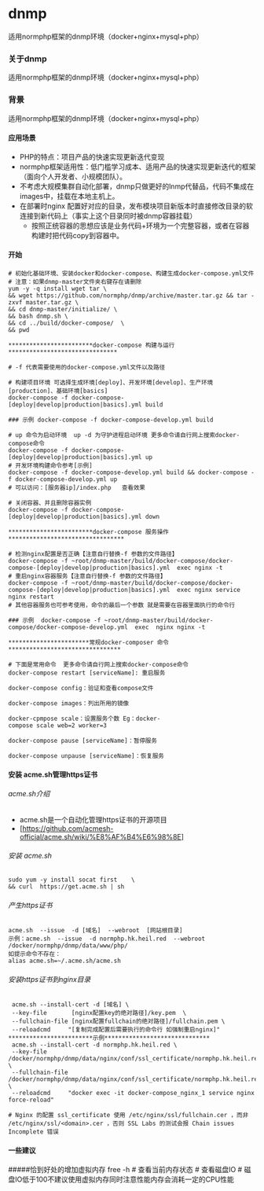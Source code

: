 # dnmp
适用normphp框架的dnmp环境（docker+nginx+mysql+php）
### 关于dnmp
适用normphp框架的dnmp环境（docker+nginx+mysql+php）
### 背景
适用normphp框架的dnmp环境（docker+nginx+mysql+php）
#### 应用场景
* PHP的特点：项目产品的快速实现更新迭代变现
* normphp框架适用性：低门槛学习成本、适用产品的快速实现更新迭代的框架（面向个人开发者、小规模团队）。
* 不考虑大规模集群自动化部署，dnmp只做更好的lnmp代替品，代码不集成在images中，挂载在本地主机上。
* 在部署时nginx 配置好对应的目录，发布模块项目新版本时直接修改目录的软连接到新代码上（事实上这个目录同时被dnmp容器挂载）
    *   按照正统容器的思想应该是业务代码+环境为一个完整容器，或者在容器构建时把代码copy到容器中。
#### 开始
    # 初始化基础环境、安装docker和docker-compose、构建生成docker-compose.yml文件
    # 注意：如果dnmp-master文件夹右键存在请删除
    yum -y -q install wget tar \
    && wget https://github.com/normphp/dnmp/archive/master.tar.gz && tar -zxvf master.tar.gz \
    && cd dnmp-master/initialize/ \
    && bash dnmp.sh \
    && cd ../build/docker-compose/  \
    && pwd
    
    ************************docker-compose 构建与运行 *******************************
    
    # -f 代表需要使用的docker-compose.yml文件以及路径
    
    # 构建项目环境 可选择生成环境[deploy]、开发环境[develop]、生产环境[production]、基础环境[basics]
    docker-compose -f docker-compose-[deploy|develop|production|basics].yml build 
    
    ### 示例 docker-compose -f docker-compose-develop.yml build 
    
    # up 命令为启动环境  up -d 为守护进程启动环境 更多命令请自行网上搜索docker-compose命令
    docker-compose -f docker-compose-[deploy|develop|production|basics].yml up
    # 开发环境构建命令参考[示例]
    docker-compose -f docker-compose-develop.yml build && docker-compose -f docker-compose-develop.yml up
    # 可以访问：[服务器ip]/index.php   查看效果
    
    # 关闭容器、并且删除容器实例
    docker-compose -f docker-compose-[deploy|develop|production|basics].yml down
    
    ************************docker-compose 服务操作*********************************
    
    # 检测nginx配置是否正确【注意自行替换-f 参数的文件路径】
    docker-compose -f ~root/dnmp-master/build/docker-compose/docker-compose-[deploy|develop|production|basics].yml  exec nginx -t
    # 重启nginx容器服务【注意自行替换-f 参数的文件路径】
    docker-compose -f ~root/dnmp-master/build/docker-compose/docker-compose-[deploy|develop|production|basics].yml  exec nginx service nginx restart
    # 其他容器服务也可参考使用，命令的最后一个参数 就是需要在容器里面执行的命令行
    
    ### 示例  docker-compose -f ~root/dnmp-master/build/docker-compose/docker-compose-develop.yml  exec  nginx nginx -t
    
    ***********************常规docker-composer 命令********************************
    
    # 下面是常用命令  更多命令请自行网上搜索docker-compose命令
    docker-compose restart [serviceName]: 重启服务
    
    docker-compose config：验证和查看compose文件
    
    docker-compose images：列出所用的镜像
    
    docker-cpmpose scale：设置服务个数 Eg：docker-compose scale web=2 worker=3 
    
    docker-compose pause [serviceName]：暂停服务
    
    docker-compose unpause [serviceName]：恢复服务
#### 安装 acme.sh管理https证书
###### acme.sh介绍
* acme.sh是一个自动化管理https证书的开源项目
* [https://github.com/acmesh-official/acme.sh/wiki/%E8%AF%B4%E6%98%8E]
###### 安装 acme.sh
    sudo yum -y install socat first    \
    && curl  https://get.acme.sh | sh    
###### 产生https证书
    acme.sh  --issue  -d [域名]  --webroot  [网站根目录]
    示例：acme.sh  --issue  -d normphp.hk.heil.red  --webroot  /docker/normphp/dnmp/data/www/php/
    如提示命令不存在：
    alias acme.sh=~/.acme.sh/acme.sh
###### 安装https证书到nginx目录
     acme.sh --install-cert -d [域名] \
     --key-file       [nginx配置key的绝对路径]/key.pem  \
     --fullchain-file [nginx配置fullchain的绝对路径]/fullchain.pem \
     --reloadcmd     "[复制完成配置后需要执行的命令行 如强制重启nginx]"
    ************************示例******************************
     acme.sh --install-cert -d normphp.hk.heil.red \
     --key-file       /docker/normphp/dnmp/data/nginx/conf/ssl_certificate/normphp.hk.heil.red/key.pem  \
     --fullchain-file /docker/normphp/dnmp/data/nginx/conf/ssl_certificate/normphp.hk.heil.red/fullchain.pem \
     --reloadcmd     "docker exec -it docker-compose_nginx_1 service nginx force-reload"
    
    # Nginx 的配置 ssl_certificate 使用 /etc/nginx/ssl/fullchain.cer ，而非 /etc/nginx/ssl/<domain>.cer ，否则 SSL Labs 的测试会报 Chain issues Incomplete 错误
#### 一些建议
#####恰到好处的增加虚拟内存
    free -h # 查看当前内存状态
    # 查看磁盘IO
    # 磁盘IO低于100不建议使用虚拟内存同时注意性能内存会消耗一定的CPU性能
    
        
